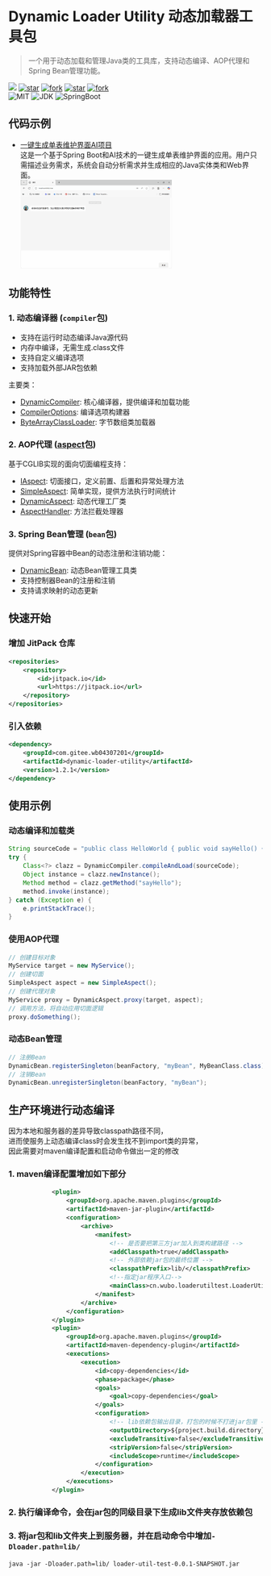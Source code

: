 # Dynamic Loader Utility 动态加载器工具包

> 一个用于动态加载和管理Java类的工具库，支持动态编译、AOP代理和Spring Bean管理功能。

[![](https://jitpack.io/v/com.gitee.wb04307201/dynamic-loader-utility.svg)](https://jitpack.io/#com.gitee.wb04307201/dynamic-loader-utility)
[![star](https://gitee.com/wb04307201/dynamic-loader-utility/badge/star.svg?theme=dark)](https://gitee.com/wb04307201/dynamic-loader-utility)
[![fork](https://gitee.com/wb04307201/dynamic-loader-utility/badge/fork.svg?theme=dark)](https://gitee.com/wb04307201/dynamic-loader-utility)
[![star](https://img.shields.io/github/stars/wb04307201/dynamic-loader-utility)](https://github.com/wb04307201/dynamic-loader-utility)
[![fork](https://img.shields.io/github/forks/wb04307201/dynamic-loader-utility)](https://github.com/wb04307201/dynamic-loader-utility)  
![MIT](https://img.shields.io/badge/License-Apache2.0-blue.svg) ![JDK](https://img.shields.io/badge/JDK-17+-green.svg) ![SpringBoot](https://img.shields.io/badge/Srping%20Boot-3+-green.svg)

## 代码示例
- [一键生成单表维护界面AI项目](https://gitee.com/wb04307201/one-table-ai)  
  这是一个基于Spring Boot和AI技术的一键生成单表维护界面的应用。用户只需描述业务需求，系统会自动分析需求并生成相应的Java实体类和Web界面。  
  <img src="img_7.gif" width="300" alt="示例图片">

## 功能特性

### 1. 动态编译器 (`compiler`包)
- 支持在运行时动态编译Java源代码
- 内存中编译，无需生成.class文件
- 支持自定义编译选项
- 支持加载外部JAR包依赖

主要类：
- [DynamicCompiler](src\main\java\cn\wubo\dynamic\loader\utility\compiler\DynamicCompiler.java#L15-L139): 核心编译器，提供编译和加载功能
- [CompilerOptions](src\main\java\cn\wubo\dynamic\loader\utility\compiler\CompilerOptions.java#L5-L51): 编译选项构建器
- [ByteArrayClassLoader](src\main\java\cn\wubo\dynamic\loader\utility\compiler\ByteArrayClassLoader.java#L7-L51): 字节数组类加载器

### 2. AOP代理 ([aspect](src\main\java\cn\wubo\dynamic\loader\utility\aspect\AspectHandler.java#L11-L11)包)
基于CGLIB实现的面向切面编程支持：
- [IAspect](src\main\java\cn\wubo\dynamic\loader\utility\aspect\IAspect.java#L7-L36): 切面接口，定义前置、后置和异常处理方法
- [SimpleAspect](src\main\java\cn\wubo\dynamic\loader\utility\aspect\SimpleAspect.java#L10-L44): 简单实现，提供方法执行时间统计
- [DynamicAspect](src\main\java\cn\wubo\dynamic\loader\utility\aspect\DynamicAspect.java#L4-L26): 动态代理工厂类
- [AspectHandler](src\main\java\cn\wubo\dynamic\loader\utility\aspect\AspectHandler.java#L8-L42): 方法拦截处理器

### 3. Spring Bean管理 (`bean`包)
提供对Spring容器中Bean的动态注册和注销功能：
- [DynamicBean](src\main\java\cn\wubo\dynamic\loader\utility\bean\DynamicBean.java#L15-L102): 动态Bean管理工具类
- 支持控制器Bean的注册和注销
- 支持请求映射的动态更新

## 快速开始
### 增加 JitPack 仓库
```xml
<repositories>
    <repository>
        <id>jitpack.io</id>
        <url>https://jitpack.io</url>
    </repository>
</repositories>
```
### 引入依赖
```xml
<dependency>
    <groupId>com.gitee.wb04307201</groupId>
    <artifactId>dynamic-loader-utility</artifactId>
    <version>1.2.1</version>
</dependency>
```

## 使用示例

### 动态编译和加载类
```java
String sourceCode = "public class HelloWorld { public void sayHello() { System.out.println(\"Hello, World!\"); } }";
try {
    Class<?> clazz = DynamicCompiler.compileAndLoad(sourceCode);
    Object instance = clazz.newInstance();
    Method method = clazz.getMethod("sayHello");
    method.invoke(instance);
} catch (Exception e) {
    e.printStackTrace();
}
```

### 使用AOP代理
```java
// 创建目标对象
MyService target = new MyService();
// 创建切面
SimpleAspect aspect = new SimpleAspect();
// 创建代理对象
MyService proxy = DynamicAspect.proxy(target, aspect);
// 调用方法，将自动应用切面逻辑
proxy.doSomething();
```


### 动态Bean管理
```java
// 注册Bean
DynamicBean.registerSingleton(beanFactory, "myBean", MyBeanClass.class);
// 注销Bean
DynamicBean.unregisterSingleton(beanFactory, "myBean");
```

## 生产环境进行动态编译
因为本地和服务器的差异导致classpath路径不同，  
进而使服务上动态编译class时会发生找不到import类的异常，  
因此需要对maven编译配置和启动命令做出一定的修改  
### 1. maven编译配置增加如下部分
```xml
            <plugin>
                <groupId>org.apache.maven.plugins</groupId>
                <artifactId>maven-jar-plugin</artifactId>
                <configuration>
                    <archive>
                        <manifest>
                            <!-- 是否要把第三方jar加入到类构建路径 -->
                            <addClasspath>true</addClasspath>
                            <!-- 外部依赖jar包的最终位置 -->
                            <classpathPrefix>lib/</classpathPrefix>
                            <!--指定jar程序入口-->
                            <mainClass>cn.wubo.loaderutiltest.LoaderUtilTestApplication</mainClass>
                        </manifest>
                    </archive>
                </configuration>
            </plugin>
            <plugin>
                <groupId>org.apache.maven.plugins</groupId>
                <artifactId>maven-dependency-plugin</artifactId>
                <executions>
                    <execution>
                        <id>copy-dependencies</id>
                        <phase>package</phase>
                        <goals>
                            <goal>copy-dependencies</goal>
                        </goals>
                        <configuration>
                            <!-- lib依赖包输出目录，打包的时候不打进jar包里 -->
                            <outputDirectory>${project.build.directory}/lib</outputDirectory>
                            <excludeTransitive>false</excludeTransitive>
                            <stripVersion>false</stripVersion>
                            <includeScope>runtime</includeScope>
                        </configuration>
                    </execution>
                </executions>
            </plugin>
```
### 2. 执行编译命令，会在jar包的同级目录下生成lib文件夹存放依赖包
### 3. 将jar包和lib文件夹上到服务器，并在启动命令中增加`-Dloader.path=lib/`
```shell
java -jar -Dloader.path=lib/ loader-util-test-0.0.1-SNAPSHOT.jar
```
